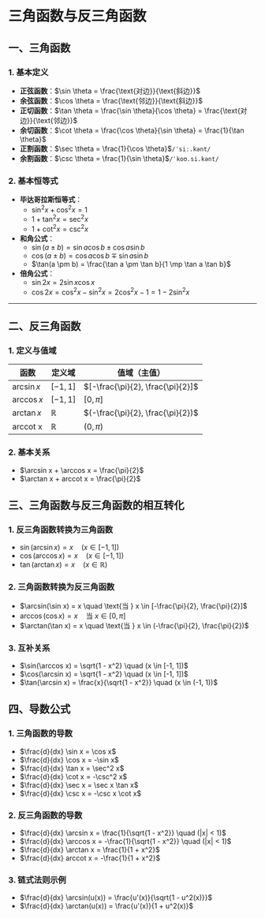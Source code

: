 # 三角函数与反三角函数

## 一、三角函数

### 1. 基本定义
- **正弦函数**：$\sin \theta = \frac{\text{对边}}{\text{斜边}}$
- **余弦函数**：$\cos \theta = \frac{\text{邻边}}{\text{斜边}}$
- **正切函数**：$\tan \theta = \frac{\sin \theta}{\cos \theta} = \frac{\text{对边}}{\text{邻边}}$
- **余切函数**：$\cot \theta = \frac{\cos \theta}{\sin \theta} = \frac{1}{\tan \theta}$
- **正割函数**：$\sec \theta = \frac{1}{\cos \theta}$`/ˈsiː.kənt/`
- **余割函数**：$\csc \theta = \frac{1}{\sin \theta}$`/ˈkoʊ.si.kənt/`

### 2. 基本恒等式
- **毕达哥拉斯恒等式**：
  - $\sin^2 x + \cos^2 x = 1$
  - $1 + \tan^2 x = \sec^2 x$
  - $1 + \cot^2 x = \csc^2 x$
- **和角公式**：
  - $\sin(a \pm b) = \sin a \cos b \pm \cos a \sin b$
  - $\cos(a \pm b) = \cos a \cos b \mp \sin a \sin b$
  - $\tan(a \pm b) = \frac{\tan a \pm \tan b}{1 \mp \tan a \tan b}$
- **倍角公式**：
  - $\sin 2x = 2 \sin x \cos x$
  - $\cos 2x = \cos^2 x - \sin^2 x = 2\cos^2 x - 1 = 1 - 2\sin^2 x$

---

## 二、反三角函数

### 1. 定义与值域
| 函数          | 定义域          | 值域（主值）                            |
| ----------- | ------------ | --------------------------------- |
| $\arcsin x$ | $[-1, 1]$    | $[-\frac{\pi}{2}, \frac{\pi}{2}]$ |
| $\arccos x$ | $[-1, 1]$    | $[0, \pi]$                        |
| $\arctan x$ | $\mathbb{R}$ | $(-\frac{\pi}{2}, \frac{\pi}{2})$ |
| arccot x    | $\mathbb{R}$ | $(0, \pi)$                        |

### 2. 基本关系
- $\arcsin x + \arccos x = \frac{\pi}{2}$
- $\arctan x + arccot x = \frac{\pi}{2}$



## 三、三角函数与反三角函数的相互转化

### 1. 反三角函数转换为三角函数
- $\sin(\arcsin x) = x \quad (x \in [-1, 1])$
- $\cos(\arccos x) = x \quad (x \in [-1, 1])$
- $\tan(\arctan x) = x \quad (x \in \mathbb{R})$

### 2. 三角函数转换为反三角函数
- $\arcsin(\sin x) = x \quad \text{当 } x \in [-\frac{\pi}{2}, \frac{\pi}{2}]$
- $\arccos(\cos x) = x \quad \text{当 } x \in [0, \pi]$
- $\arctan(\tan x) = x \quad \text{当 } x \in (-\frac{\pi}{2}, \frac{\pi}{2})$

### 3. 互补关系
- $\sin(\arccos x) = \sqrt{1 - x^2} \quad (x \in [-1, 1])$
- $\cos(\arcsin x) = \sqrt{1 - x^2} \quad (x \in [-1, 1])$
- $\tan(\arcsin x) = \frac{x}{\sqrt{1 - x^2}} \quad (x \in (-1, 1))$



## 四、导数公式

### 1. 三角函数的导数
- $\frac{d}{dx} \sin x = \cos x$
- $\frac{d}{dx} \cos x = -\sin x$
- $\frac{d}{dx} \tan x = \sec^2 x$
- $\frac{d}{dx} \cot x = -\csc^2 x$
- $\frac{d}{dx} \sec x = \sec x \tan x$
- $\frac{d}{dx} \csc x = -\csc x \cot x$

### 2. 反三角函数的导数
- $\frac{d}{dx} \arcsin x = \frac{1}{\sqrt{1 - x^2}} \quad (|x| < 1)$
- $\frac{d}{dx} \arccos x = -\frac{1}{\sqrt{1 - x^2}} \quad (|x| < 1)$
- $\frac{d}{dx} \arctan x = \frac{1}{1 + x^2}$
- $\frac{d}{dx} arccot x = -\frac{1}{1 + x^2}$

### 3. 链式法则示例
- $\frac{d}{dx} \arcsin(u(x)) = \frac{u'(x)}{\sqrt{1 - u^2(x)}}$
- $\frac{d}{dx} \arctan(u(x)) = \frac{u'(x)}{1 + u^2(x)}$
